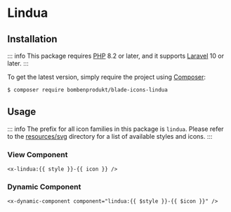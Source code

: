 # Lindua

## Installation

::: info
This package requires [PHP](https://www.php.net/) 8.2 or later, and it supports [Laravel](https://laravel.com/) 10 or later.
:::

To get the latest version, simply require the project using [Composer](https://getcomposer.org/):

```bash
$ composer require bombenprodukt/blade-icons-lindua
```

## Usage

::: info
The prefix for all icon families in this package is `lindua`. Please refer to the [resources/svg](https://github.com/faustbrian/blade-icons-lindua/tree/main/resources/svg) directory for a list of available styles and icons.
:::

### View Component

```blade
<x-lindua:{{ style }}-{{ icon }} />
```

### Dynamic Component

```blade
<x-dynamic-component component="lindua:{{ $style }}-{{ $icon }}" />
```
